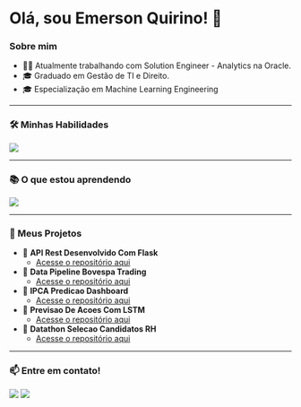# Olá, sou Emerson Quirino! 👋

### Sobre mim
- 👨‍💻 Atualmente trabalhando com Solution Engineer - Analytics na Oracle.
- 🎓 Graduado em Gestão de TI e Direito.
- 🎓 Especialização em Machine Learning Engineering

---

### 🛠️ Minhas Habilidades
<p align="left">
  <a href="https://skillicons.dev">
    <img src="https://skillicons.dev/icons?i=python,mysql,oracle,oci" />
  </a>
</p>

---

### 📚 O que estou aprendendo
<p align="left">
  <a href="https://skillicons.dev">
    <img src="https://skillicons.dev/icons?i=aws,docker,flask" />
  </a>
</p>

---

### 🚀 Meus Projetos

- 🔗 **API Rest Desenvolvido Com Flask**
  - [Acesse o repositório aqui](https://github.com/emersonquirino/TechChallengeFase1-APIrestDesenvolvidoComFlask.git)
- 🔗 **Data Pipeline Bovespa Trading**
  - [Acesse o repositório aqui](https://github.com/emersonquirino/TechChallengeFase2-DataPipelineBovespaTrading.git)
- 🔗 **IPCA Predicao Dashboard**
  - [Acesse o repositório aqui](https://github.com/emersonquirino/Tech-Challenge-Fase-3-IPCA-PredicaoDashboard.git)
- 🔗 **Previsao De Acoes Com LSTM**
  - [Acesse o repositório aqui](https://github.com/emersonquirino/TechChallengeFase4-PrevisaoDeAcoesComLSTM.git)
- 🔗 **Datathon Selecao Candidatos RH**
  - [Acesse o repositório aqui](https://github.com/emersonquirino/TechChallengeFase5-DatathonSelecaoCandidatosRH.git)
---

### 📫 Entre em contato!
<p align="left">
<a href="https://www.linkedin.com/in/emerson-quirino-0506b5150/" target="_blank"><img src="https://img.shields.io/badge/-LinkedIn-%230077B5?style=for-the-badge&logo=linkedin&logoColor=white" target="_blank"></a>
<a href="mailto:emersonquirinoalves@outlook.com"><img src="https://img.shields.io/badge/Outlook-0078D4?style=for-the-badge&logo=microsoft-outlook&logoColor=white" /></a>
</p>
